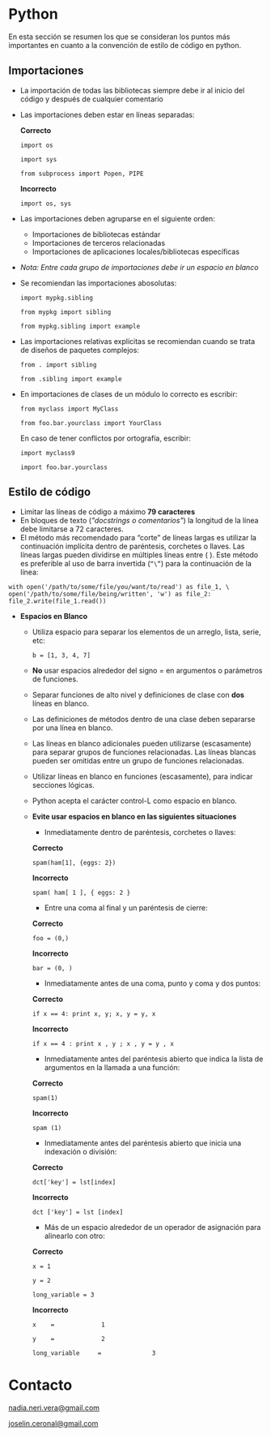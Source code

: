 # Python
En esta sección se resumen los que se consideran los puntos más importantes en cuanto a la convención de estilo de código en python.

## Importaciones
- La importación de todas las bibliotecas siempre debe ir al inicio del código y después de cualquier comentario
- Las importaciones deben estar en líneas separadas:
        
    **Correcto**

    `import os`
    
    `import sys`
    
    `from subprocess import Popen, PIPE`

    **Incorrecto**

    `import os, sys`

- Las importaciones deben agruparse en el siguiente orden:
    - Importaciones de bibliotecas estándar
    - Importaciones de terceros relacionadas
    - Importaciones de aplicaciones locales/bibliotecas específicas
* _Nota: Entre cada grupo de importaciones debe ir un espacio en blanco_
- Se recomiendan las importaciones abosolutas:

    `import mypkg.sibling`
    
    `from mypkg import sibling`
    
    `from mypkg.sibling import example`

- Las importaciones relativas explícitas se recomiendan cuando se trata de diseños de paquetes complejos:

    `from . import sibling`
    
    `from .sibling import example`

- En importaciones de clases de un módulo lo correcto es escribir:

    `from myclass import MyClass`
    
    `from foo.bar.yourclass import YourClass`

    En caso de tener conflictos por ortografía, escribir:

    `import myclass9`
    
    `import foo.bar.yourclass`


## Estilo de código
- Limitar las líneas de código a máximo **79 caracteres**
- En bloques de texto (*"docstrings o comentarios"*) la longitud de la línea debe limitarse a 72 caracteres.
- El método más recomendado para “corte” de líneas largas es utilizar la continuación implícita dentro de paréntesis, corchetes o llaves. Las líneas largas pueden dividirse en múltiples líneas entre ( ). Este método es preferible al uso de  barra invertida (`“\”`) para la continuación de la línea:

`with open('/path/to/some/file/you/want/to/read') as file_1, \
open('/path/to/some/file/being/written', 'w') as file_2:
file_2.write(file_1.read())`

- **Espacios en Blanco**
    - Utiliza espacio para separar los elementos de un arreglo, lista, serie,  etc:

        ```b = [1, 3, 4, 7]```

    - **No** usar espacios alrededor del signo *=* en argumentos o parámetros de funciones.
    - Separar funciones de alto nivel y definiciones de clase con **dos** líneas en blanco.
    - Las definiciones de métodos dentro de una clase deben separarse por una línea en blanco.
    - Las líneas en blanco adicionales pueden utilizarse (escasamente) para separar grupos de funciones relacionadas. Las líneas blancas pueden ser omitidas entre un grupo de funciones relacionadas.
    - Utilizar líneas en blanco en funciones (escasamente), para indicar secciones lógicas. 
    - Python acepta el carácter control-L como espacio en blanco.
    - **Evite usar espacios en blanco en las siguientes situaciones**
        - Inmediatamente dentro de paréntesis, corchetes o llaves:

        **Correcto**
        
        `spam(ham[1], {eggs: 2})`

        **Incorrecto**

        `spam( ham[ 1 ], { eggs: 2 }`

        - Entre una coma al final y un paréntesis de cierre:

        **Correcto**
        
        `foo = (0,)`
        
        **Incorrecto**
        
        `bar = (0, )`

        - Inmediatamente antes de una coma, punto y coma y dos puntos:
        
        **Correcto**

        `if x == 4: print x, y; x, y = y, x`
        
        **Incorrecto**
        
        `if x == 4 : print x , y ; x , y = y , x`

        - Inmediatamente antes del paréntesis abierto que indica la lista de argumentos en la llamada a una función:

        **Correcto**

        `spam(1)`

        **Incorrecto**

        `spam (1)`

        - Inmediatamente antes del paréntesis abierto que inicia una indexación o división:

        **Correcto**

        `dct['key'] = lst[index]`

        **Incorrecto**

        `dct ['key'] = lst [index]`

        - Más de un espacio alrededor de un operador de asignación para alinearlo con otro:

        **Correcto**

        `x = 1`

        `y = 2`

        `long_variable = 3`

        **Incorrecto**

        `x    =             1`

        `y    =             2`

        `long_variable     =              3`
        
 # Contacto
 
 nadia.neri.vera@gmail.com
 
 joselin.ceronal@gmail.com



 

        


